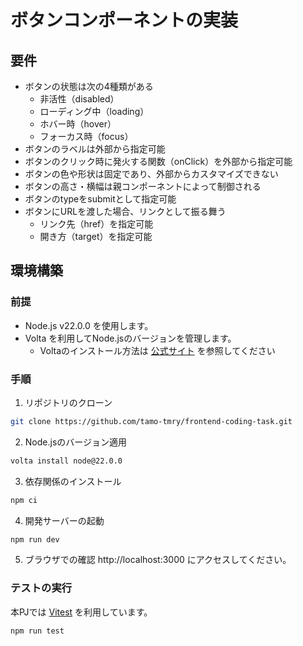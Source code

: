 # ボタンコンポーネントの実装
## 要件
- ボタンの状態は次の4種類がある
  - 非活性（disabled）
  - ローディング中（loading）
  - ホバー時（hover）
  - フォーカス時（focus）
- ボタンのラベルは外部から指定可能
- ボタンのクリック時に発火する関数（onClick）を外部から指定可能
- ボタンの色や形状は固定であり、外部からカスタマイズできない
- ボタンの高さ・横幅は親コンポーネントによって制御される
- ボタンのtypeをsubmitとして指定可能
- ボタンにURLを渡した場合、リンクとして振る舞う
  - リンク先（href）を指定可能
  - 開き方（target）を指定可能

## 環境構築
### 前提
- Node.js v22.0.0 を使用します。
- Volta を利用してNode.jsのバージョンを管理します。
  - Voltaのインストール方法は [公式サイト](https://volta.sh/) を参照してください

### 手順
1. リポジトリのクローン
```bash
git clone https://github.com/tamo-tmry/frontend-coding-task.git
```

2. Node.jsのバージョン適用
```bash
volta install node@22.0.0
```

3. 依存関係のインストール
```bash
npm ci
```

4. 開発サーバーの起動
```bash
npm run dev
```

5. ブラウザでの確認
http://localhost:3000 にアクセスしてください。

### テストの実行
本PJでは [Vitest](https://vitest.dev/) を利用しています。  

```bash
npm run test
```
